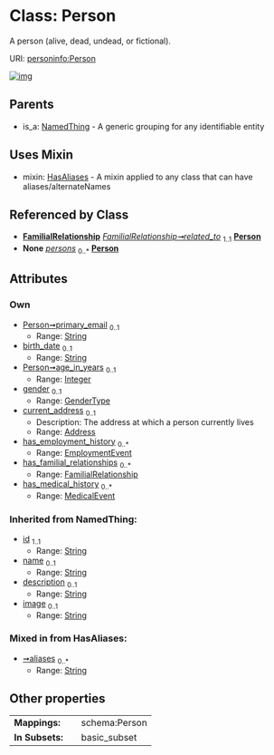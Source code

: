 
# Class: Person

A person (alive, dead, undead, or fictional).

URI: [personinfo:Person](https://w3id.org/linkml/examples/personinfo/Person)


[![img](https://yuml.me/diagram/nofunky;dir:TB/class/[MedicalEvent]<has_medical_history%200..*-++[Person&#124;primary_email:string%20%3F;birth_date:string%20%3F;age_in_years:integer%20%3F;gender:GenderType%20%3F;aliases:string%20*;id(i):string;name(i):string%20%3F;description(i):string%20%3F;image(i):string%20%3F],[FamilialRelationship]<has_familial_relationships%200..*-++[Person],[EmploymentEvent]<has_employment_history%200..*-++[Person],[Address]<current_address%200..1-++[Person],[FamilialRelationship]-%20related_to%201..1>[Person],[Container]++-%20persons%200..*>[Person],[Person]uses%20-.->[HasAliases],[NamedThing]^-[Person],[NamedThing],[MedicalEvent],[HasAliases],[FamilialRelationship],[EmploymentEvent],[Container],[Address])](https://yuml.me/diagram/nofunky;dir:TB/class/[MedicalEvent]<has_medical_history%200..*-++[Person&#124;primary_email:string%20%3F;birth_date:string%20%3F;age_in_years:integer%20%3F;gender:GenderType%20%3F;aliases:string%20*;id(i):string;name(i):string%20%3F;description(i):string%20%3F;image(i):string%20%3F],[FamilialRelationship]<has_familial_relationships%200..*-++[Person],[EmploymentEvent]<has_employment_history%200..*-++[Person],[Address]<current_address%200..1-++[Person],[FamilialRelationship]-%20related_to%201..1>[Person],[Container]++-%20persons%200..*>[Person],[Person]uses%20-.->[HasAliases],[NamedThing]^-[Person],[NamedThing],[MedicalEvent],[HasAliases],[FamilialRelationship],[EmploymentEvent],[Container],[Address])

## Parents

 *  is_a: [NamedThing](NamedThing.md) - A generic grouping for any identifiable entity

## Uses Mixin

 *  mixin: [HasAliases](HasAliases.md) - A mixin applied to any class that can have aliases/alternateNames

## Referenced by Class

 *  **[FamilialRelationship](FamilialRelationship.md)** *[FamilialRelationship➞related_to](FamilialRelationship_related_to.md)*  <sub>1..1</sub>  **[Person](Person.md)**
 *  **None** *[persons](persons.md)*  <sub>0..\*</sub>  **[Person](Person.md)**

## Attributes


### Own

 * [Person➞primary_email](Person_primary_email.md)  <sub>0..1</sub>
     * Range: [String](types/String.md)
 * [birth_date](birth_date.md)  <sub>0..1</sub>
     * Range: [String](types/String.md)
 * [Person➞age_in_years](Person_age_in_years.md)  <sub>0..1</sub>
     * Range: [Integer](types/Integer.md)
 * [gender](gender.md)  <sub>0..1</sub>
     * Range: [GenderType](GenderType.md)
 * [current_address](current_address.md)  <sub>0..1</sub>
     * Description: The address at which a person currently lives
     * Range: [Address](Address.md)
 * [has_employment_history](has_employment_history.md)  <sub>0..\*</sub>
     * Range: [EmploymentEvent](EmploymentEvent.md)
 * [has_familial_relationships](has_familial_relationships.md)  <sub>0..\*</sub>
     * Range: [FamilialRelationship](FamilialRelationship.md)
 * [has_medical_history](has_medical_history.md)  <sub>0..\*</sub>
     * Range: [MedicalEvent](MedicalEvent.md)

### Inherited from NamedThing:

 * [id](id.md)  <sub>1..1</sub>
     * Range: [String](types/String.md)
 * [name](name.md)  <sub>0..1</sub>
     * Range: [String](types/String.md)
 * [description](description.md)  <sub>0..1</sub>
     * Range: [String](types/String.md)
 * [image](image.md)  <sub>0..1</sub>
     * Range: [String](types/String.md)

### Mixed in from HasAliases:

 * [➞aliases](hasAliases__aliases.md)  <sub>0..\*</sub>
     * Range: [String](types/String.md)

## Other properties

|  |  |  |
| --- | --- | --- |
| **Mappings:** | | schema:Person |
| **In Subsets:** | | basic_subset |
